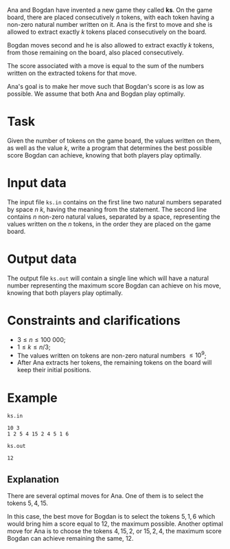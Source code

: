 Ana and Bogdan have invented a new game they called **ks**. On the game board, there are placed consecutively $n$ tokens, with each token having a non-zero natural number written on it. Ana is the first to move and she is allowed to extract exactly $k$ tokens placed consecutively on the board.

Bogdan moves second and he is also allowed to extract exactly $k$ tokens, from those remaining on the board, also placed consecutively.

The score associated with a move is equal to the sum of the numbers written on the extracted tokens for that move.

Ana's goal is to make her move such that Bogdan's score is as low as possible. We assume that both Ana and Bogdan play optimally.

# Task

Given the number of tokens on the game board, the values written on them, as well as the value $k$, write a program that determines the best possible score Bogdan can achieve, knowing that both players play optimally.

# Input data

The input file `ks.in` contains on the first line two natural numbers separated by space $n \ k$, having the meaning from the statement. The second line contains $n$ non-zero natural values, separated by a space, representing the values written on the $n$ tokens, in the order they are placed on the game board.

# Output data

The output file `ks.out` will contain a single line which will have a natural number representing the maximum score Bogdan can achieve on his move, knowing that both players play optimally.

# Constraints and clarifications

* $3 \leq n \leq 100\ 000$;
* $1 \leq k \leq n/3$;
* The values written on tokens are non-zero natural numbers $\leq 10^9$;
* After Ana extracts her tokens, the remaining tokens on the board will keep their initial positions.

# Example

`ks.in`
```
10 3
1 2 5 4 15 2 4 5 1 6
```

`ks.out`
```
12
```

## Explanation

There are several optimal moves for Ana. One of them is to select the tokens $5, 4, 15$.

In this case, the best move for Bogdan is to select the tokens $5, 1, 6$ which would bring him a score equal to $12$, the maximum possible. Another optimal move for Ana is to choose the tokens $4, 15, 2$, or $15, 2, 4$, the maximum score Bogdan can achieve remaining the same, $12$.